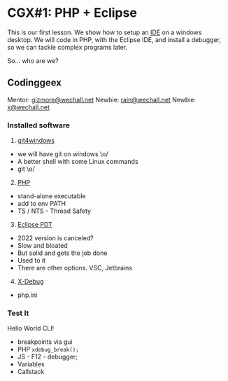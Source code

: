 # CGX#1: PHP + Eclipse

This is our first lesson.
We show how to setup an
[IDE](https://en.wikipedia.org/wiki/Integrated_development_environment)
on a windows desktop.
We will code in PHP, with the Eclipse IDE, and install a debugger,
so we can tackle complex programs later.

So... who are we?


## Codinggeex

Mentor: [gizmore@wechall.net](https://www.wechall.net/profile/gizmore)
Newbie: [rain@wechall.net](https://www.wechall.net/profile/rain)
Newbie: [x@wechall.net](https://www.wechall.net/profile/x)


### Installed software

1) [git4windows](https://gitforwindows.org/)

 - we will have git on windows \o/
 - A better shell with some Linux commands
 - git \o/

2) [PHP](https://www.php.net/)

 - stand-alone executable
 - add to env PATH
 - TS / NTS - Thread Safety

3) [Eclipse PDT](https://www.eclipse.org/pdt/)

 - 2022 version is canceled?
 - Slow and bloated
 - But solid and gets the job done
 - Used to it
 - There are other options. VSC, Jetbrains

4) [X-Debug](https://xdebug.org/)

 - php.ini


### Test It

Hello World CLI!

 - breakpoints via gui
 - PHP `xdebug_break();`
 - JS - F12 - debugger;
 - Variables
 - Callstack
